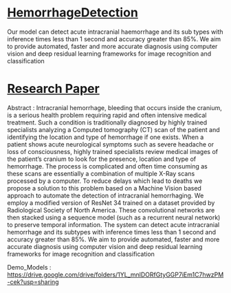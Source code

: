 # [HemorrhageDetection](https://hemorrhage.tkrsh.com/)
Our model can detect acute intracranial haemorrhage and its sub types with inference times less than 1 second and accuracy greater than 85%. We aim to provide automated, faster and more accurate diagnosis using computer vision and deep residual learning frameworks for image recognition and classification

# [Research Paper](https://scholar.google.com/citations?view_op=list_works&hl=en&hl=en&user=tjpx5GIAAAAJ)

Abstract : Intracranial hemorrhage, bleeding that occurs inside the cranium, is a serious health problem requiring
rapid and often intensive medical treatment. Such a condition is traditionally diagnosed by highly
trained specialists analyzing a Computed tomography (CT) scan of the patient and identifying the
location and type of hemorrhage if one exists. When a patient shows acute neurological symptoms such
as severe headache or loss of consciousness, highly trained specialists review medical images of the
patient’s cranium to look for the presence, location and type of hemorrhage. The process is complicated
and often time consuming as these scans are essentially a combination of multiple X-Ray scans
processed by a computer. To reduce delays which lead to deaths we propose a solution to this problem
based on a Machine Vision based approach to automate the detection of intracranial hemorrhaging. We
employ a modified version of ResNet 34 trained on a dataset provided by Radiological Society of North
America. These convolutional networks are then stacked using a sequence model (such as a recurrent
neural network) to preserve temporal information. The system can detect acute intracranial hemorrhage
and its subtypes with inference times less than 1 second and accuracy greater than 85%. We aim to
provide automated, faster and more accurate diagnosis using computer vision and deep residual learning
frameworks for image recognition and classification

Demo_Models : https://drive.google.com/drive/folders/1YL_mnlDORfGtyGGP7iEm1C7hwzPM-cek?usp=sharing


